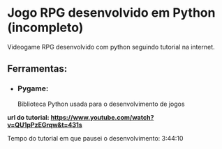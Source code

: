 # Jogo RPG desenvolvido em Python (incompleto)

Videogame RPG desenvolvido com python seguindo tutorial na internet.

## Ferramentas:

- ### Pygame:
  Biblioteca Python usada para o desenvolvimento de jogos

**url do tutorial: https://www.youtube.com/watch?v=QU1pPzEGrqw&t=431s**

Tempo do tutorial em que pausei o desenvolvimento: 3:44:10
